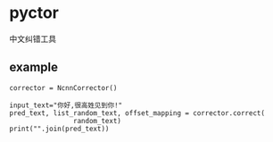 # pyctor
中文纠错工具

## example
```
corrector = NcnnCorrector()

input_text="你好,很高姓见到你!"
pred_text, list_random_text, offset_mapping = corrector.correct(
                random_text)
print("".join(pred_text))
```